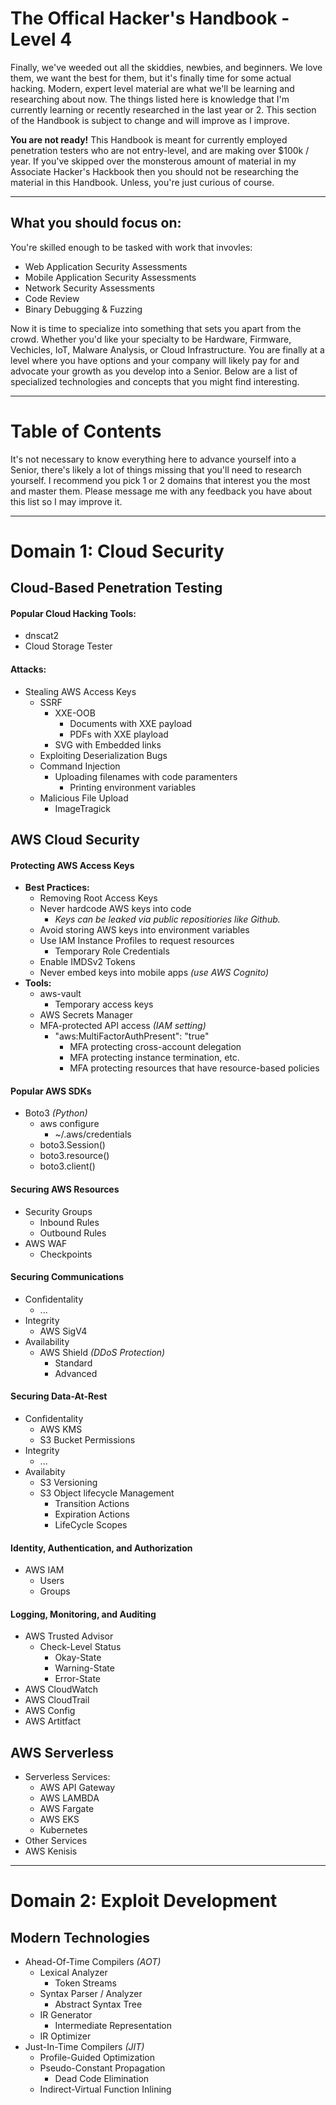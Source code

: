 # The Offical Hacker's Handbook - Level 4
Finally, we've weeded out all the skiddies, newbies, and beginners.  We love them, we want the best for them, but it's finally time for some actual hacking.  Modern, expert level material are what we'll be learning and researching about now.  The things listed here is knowledge that I'm currently learning or recently researched in the last year or 2.  This section of the Handbook is subject to change and will improve as I improve.

**You are not ready!** This Handbook is meant for currently employed penetration testers who are not entry-level, and are making over $100k / year.  If you've skipped over the monsterous amount of material in my Associate Hacker's Hackbook then you should not be researching the material in this Handbook.  Unless, you're just curious of course.

-------

## What you should focus on:
You're skilled enough to be tasked with work that invovles:
  * Web Application Security Assessments
  * Mobile Application Security Assessments
  * Network Security Assessments
  * Code Review
  * Binary Debugging & Fuzzing
  
Now it is time to specialize into something that sets you apart from the crowd.  Whether you'd like your specialty to be Hardware, Firmware, Vechicles, IoT, Malware Analysis, or Cloud Infrastructure.  You are finally at a level where you have options and your company will likely pay for and advocate your growth as you develop into a Senior.  Below are a list of specialized technologies and concepts that you might find interesting.
  
-------
# Table of Contents
It's not necessary to know everything here to advance yourself into a Senior, there's likely a lot of things missing that you'll need to research yourself.  I recommend you pick 1 or 2 domains that interest you the most and master them. Please message me with any feedback you have about this list so I may improve it.

---------------------------

# Domain 1: Cloud Security
## Cloud-Based Penetration Testing
#### Popular Cloud Hacking Tools:
   * dnscat2
   * Cloud Storage Tester
   
#### Attacks:
   * Stealing AWS Access Keys
     * SSRF
       * XXE-OOB
         * Documents with XXE payload
         * PDFs with XXE playload
       * SVG with Embedded links
     * Exploiting Deserialization Bugs
     * Command Injection
       * Uploading filenames with code paramenters
         * Printing environment variables
     * Malicious File Upload
       * ImageTragick
     
## AWS Cloud Security
#### Protecting AWS Access Keys
   * **Best Practices:**
     * Removing Root Access Keys
     * Never hardcode AWS keys into code
       * _Keys can be leaked via public repositiories like Github._
     * Avoid storing AWS keys into environment variables
     * Use IAM Instance Profiles to request resources
       * Temporary Role Credentials
     * Enable IMDSv2 Tokens
     * Never embed keys into mobile apps _(use AWS Cognito)_
   * **Tools:**
     * aws-vault
       * Temporary access keys
     * AWS Secrets Manager
     * MFA-protected API access _(IAM setting)_
       * "aws:MultiFactorAuthPresent": "true"
         * MFA protecting cross-account delegation
         * MFA protecting instance termination, etc.
         * MFA protecting resources that have resource-based policies
     
#### Popular AWS SDKs
   * Boto3 _(Python)_
     * aws configure
       * ~/.aws/credentials
     * boto3.Session()
     * boto3.resource()
     * boto3.client()
   
#### Securing AWS Resources
   * Security Groups
     * Inbound Rules
     * Outbound Rules
   * AWS WAF
     * Checkpoints

     
#### Securing Communications
   * Confidentality
     * ...
   * Integrity
     * AWS SigV4
   * Availability
     * AWS Shield _(DDoS Protection)_
       * Standard
       * Advanced
   
#### Securing Data-At-Rest
   * Confidentality
     * AWS KMS
     * S3 Bucket Permissions
   * Integrity
     * ...
   * Availabity
     * S3 Versioning
     * S3 Object lifecycle Management
       * Transition Actions
       * Expiration Actions
       * LifeCycle Scopes
       
#### Identity, Authentication, and Authorization
   * AWS IAM
     * Users
     * Groups
  
#### Logging, Monitoring, and Auditing
   * AWS Trusted Advisor
     * Check-Level Status
       * Okay-State
       * Warning-State
       * Error-State
   * AWS CloudWatch
   * AWS CloudTrail
   * AWS Config
   * AWS Artitfact


## AWS Serverless
 * Serverless Services:
   * AWS API Gateway
   * AWS LAMBDA
   * AWS Fargate
   * AWS EKS
    * Kubernetes
 * Other Services
  * AWS Kenisis
 
 -------------------
# Domain 2: Exploit Development
## Modern Technologies
 * Ahead-Of-Time Compilers _(AOT)_
   * Lexical Analyzer
     * Token Streams
   * Syntax Parser / Analyzer
     * Abstract Syntax Tree
   * IR Generator 
     * Intermediate Representation
   * IR Optimizer
 * Just-In-Time Compilers _(JIT)_
   * Profile-Guided Optimization
   * Pseudo-Constant Propagation
     * Dead Code Elimination
   * Indirect-Virtual Function Inlining
   

